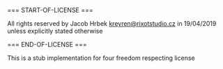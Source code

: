 === START-OF-LICENSE ===

All rights reserved by Jacob Hrbek <kreyren@rixotstudio.cz> in 19/04/2019 unless explicitly stated otherwise

=== END-OF-LICENSE ===

This is a stub implementation for four freedom respecting license
